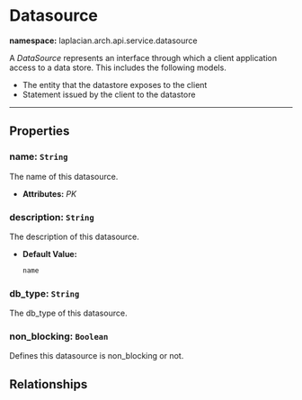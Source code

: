 

# **Datasource**
**namespace:** laplacian.arch.api.service.datasource

A *DataSource* represents an interface through which a client application access to a data store.
This includes the following models.
- The entity that the datastore exposes to the client
- Statement issued by the client to the datastore




---

## Properties

### name: `String`
The name of this datasource.
- **Attributes:** *PK*

### description: `String`
The description of this datasource.
- **Default Value:**
  ```kotlin
  name
  ```

### db_type: `String`
The db_type of this datasource.

### non_blocking: `Boolean`
Defines this datasource is non_blocking or not.

## Relationships
